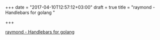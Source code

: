 +++
date = "2017-04-10T12:57:12+03:00"
draft = true
title = "raymond - Handlebars for golang "

+++

<p><a href="https://t.co/LnEIw2kIpH">raymond - Handlebars for golang </a></p>